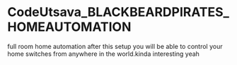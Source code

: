 # CodeUtsava_BLACKBEARDPIRATES_HOMEAUTOMATION
full room home automation after this setup you will be able to control your home switches from anywhere in the world.kinda interesting yeah
